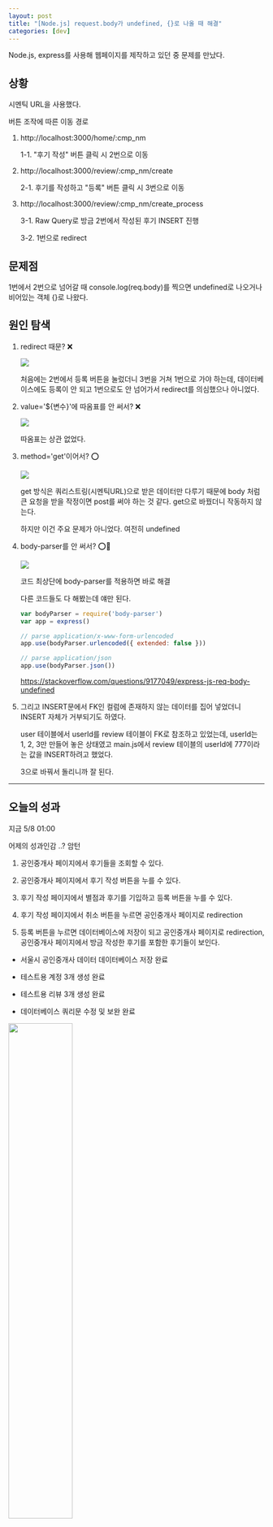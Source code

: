 ```yaml
---
layout: post
title: "[Node.js] request.body가 undefined, {}로 나올 때 해결"
categories: [dev]
---
```


Node.js, express를 사용해 웹페이지를 제작하고 있던 중 문제를 만났다.

## 상황

시멘틱 URL을 사용했다.

버튼 조작에 따른 이동 경로

1. http://localhost:3000/home/:cmp_nm

    1-1. "후기 작성" 버튼 클릭 시 2번으로 이동

2. http://localhost:3000/review/:cmp_nm/create

    2-1. 후기를 작성하고 "등록" 버튼 클릭 시 3번으로 이동

3. http://localhost:3000/review/:cmp_nm/create_process

    3-1. Raw Query로 방금 2번에서 작성된 후기 INSERT 진행

    3-2. 1번으로 redirect

## 문제점

1번에서 2번으로 넘어갈 때 console.log(req.body)를 찍으면 undefined로 나오거나 비어있는 객체 {}로 나왔다.

## 원인 탐색

1. redirect 때문? ❌

    <img src='/attachment/230508/Screenshot_redirect.png'>

    처음에는 2번에서 등록 버튼을 눌렀더니 3번을 거쳐 1번으로 가야 하는데, 데이터베이스에도 등록이 안 되고 1번으로도 안 넘어가서 redirect를 의심했으나 아니었다.

2. value='${변수}'에 따옴표를 안 써서? ❌

    <img src='/attachment/230508/Screenshot_method.png'>

    따옴표는 상관 없었다.

3. method='get'이어서? ⭕

    <img src='/attachment/230508/Screenshot_method.png'>

    get 방식은 쿼리스트링(시멘틱URL)으로 받은 데이터만 다루기 때문에 body 처럼 큰 요청을 받을 작정이면 post를 써야 하는 것 같다. get으로 바꿨더니 작동하지 않는다.

    하지만 이건 주요 문제가 아니었다. 여전히 undefined

4. body-parser를 안 써서? ⭕🤩

    <img src='/attachment/230508/Screenshot_bodyParser.png'>

    코드 최상단에 body-parser를 적용하면 바로 해결

    다른 코드들도 다 해봤는데 얘만 된다.

    ```js
    var bodyParser = require('body-parser')
    var app = express()

    // parse application/x-www-form-urlencoded
    app.use(bodyParser.urlencoded({ extended: false }))

    // parse application/json
    app.use(bodyParser.json())
    ```

    <https://stackoverflow.com/questions/9177049/express-js-req-body-undefined>

5. 그리고 INSERT문에서 FK인 컬럼에 존재하지 않는 데이터를 집어 넣었더니 INSERT 자체가 거부되기도 하였다.

    user 테이블에서 userId를 review 테이블이 FK로 참조하고 있었는데, userId는 1, 2, 3만 만들어 놓은 상태였고 main.js에서 review 테이블의 userId에 777이라는 값을 INSERT하려고 했었다.

    3으로 바꿔서 돌리니까 잘 된다.

---

## 오늘의 성과

지금 5/8 01:00

어제의 성과인감 ..? 암턴

1. 공인중개사 페이지에서 후기들을 조회할 수 있다.

2. 공인중개사 페이지에서 후기 작성 버튼을 누를 수 있다.

3. 후기 작성 페이지에서 별점과 후기를 기입하고 등록 버튼을 누를 수 있다.

4. 후기 작성 페이지에서 취소 버튼을 누르면 공인중개사 페이지로 redirection

5. 등록 버튼을 누르면 데이터베이스에 저장이 되고 공인중개사 페이지로 redirection, 공인중개사 페이지에서 방금 작성한 후기를 포함한 후기들이 보인다.

- 서울시 공인중개사 데이터 데이터베이스 저장 완료

- 테스트용 계정 3개 생성 완료

- 테스트용 리뷰 3개 생성 완료

- 데이터베이스 쿼리문 수정 및 보완 완료

<img src='/attachment/230508/Screenshot_home.png' weidth='50%' height='50%'>

<img src='/attachment/230508/Screenshot_homepage.png' weidth='50%' height='50%'>

<img src='/attachment/230508/Screenshot_review.png' weidth='50%' height='50%'>

<img src='/attachment/230508/Screenshot_reviewtext.png' weidth='50%' height='50%'>

<img src='/attachment/230508/Screenshot_updatehome.png' weidth='50%' height='50%'>